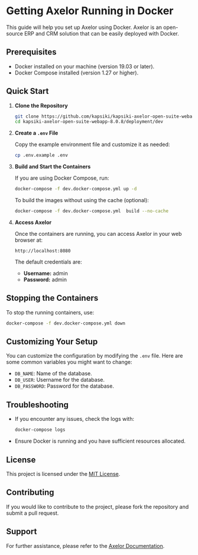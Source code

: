 
# Getting Axelor Running in Docker

This guide will help you set up Axelor using Docker. Axelor is an open-source ERP and CRM solution that can be easily deployed with Docker.

## Prerequisites

- Docker installed on your machine (version 19.03 or later).
- Docker Compose installed (version 1.27 or higher).

## Quick Start

1. **Clone the Repository**

   ```bash
   git clone https://github.com/kapsiki/kapsiki-axelor-open-suite-webapp.git
   cd kapsiki-axelor-open-suite-webapp-8.0.8/deployment/dev
   ```

2. **Create a `.env` File**

   Copy the example environment file and customize it as needed:

   ```bash
   cp .env.example .env
   ```

3. **Build and Start the Containers**

   If you are using Docker Compose, run:

   ```bash
   docker-compose -f dev.docker-compose.yml up -d
   ```

   To build the images without using the cache (optional):

   ```bash
   docker-compose -f dev.docker-compose.yml  build --no-cache
   ```

4. **Access Axelor**

   Once the containers are running, you can access Axelor in your web browser at:

   ```
   http://localhost:8080
   ```

   The default credentials are:
   - **Username:** admin
   - **Password:** admin

## Stopping the Containers

To stop the running containers, use:

```bash
docker-compose -f dev.docker-compose.yml down
```

## Customizing Your Setup

You can customize the configuration by modifying the `.env` file. Here are some common variables you might want to change:

- `DB_NAME`: Name of the database.
- `DB_USER`: Username for the database.
- `DB_PASSWORD`: Password for the database.

## Troubleshooting

- If you encounter any issues, check the logs with:

  ```bash
  docker-compose logs
  ```

- Ensure Docker is running and you have sufficient resources allocated.

## License

This project is licensed under the [MIT License](LICENSE).

## Contributing

If you would like to contribute to the project, please fork the repository and submit a pull request.

## Support

For further assistance, please refer to the [Axelor Documentation](https://docs.axelor.com).

```
